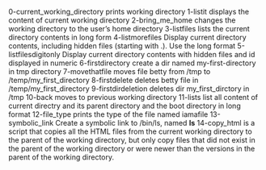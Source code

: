 0-current_working_directory prints working directory
1-listit displays the content of current working directory
2-bring_me_home changes the working directory to the user’s home directory
3-listfiles lists the current directory contents in long form
4-listmorefiles Display current directory contents, including hidden files (starting with .). Use the long format
5-listfilesdigitonly Display current directory contents with hidden files and id displayed in numeric
6-firstdirectory create a dir named my-first-directory in tmp directory
7-movethatfile moves file betty from /tmp to /temp/my_first_directory
8-firstdelete deletes betty file in /temp/my_first_directory
9-firstdirdeletion deletes dir my_first_dirctory in /tmp
10-back moves to previous working directory
11-lists list all content of current directry and its parent directory and the boot directory in long format
12-file_type prints the type of the file named iamafile
13-symbolic_link Create a symbolic link to /bin/ls, named __ls__
14-copy_html is a script that copies all the HTML files from the current working directory to the parent of the working directory, but only copy files that did not exist in the parent of the working directory or were newer than the versions in the parent of the working directory.
